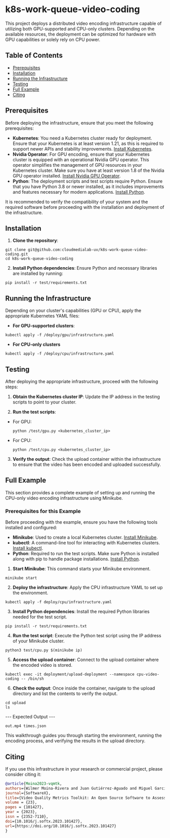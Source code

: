 # k8s-work-queue-video-coding

This project deploys a distributed video encoding infrastructure capable of utilizing both GPU-supported and CPU-only clusters. Depending on the available resources, the deployment can be optimized for hardware with GPU capabilities or solely rely on CPU power.

## Table of Contents

- [Prerequisites](#prerequisites)
- [Installation](#installation)
- [Running the Infrastructure](#running-the-infrastructure)
- [Testing](#testing)
- [Full Example](#full-example)
- [Citing](#citing)

## Prerequisites

Before deploying the infrastructure, ensure that you meet the following prerequisites:

- **Kubernetes**: You need a Kubernetes cluster ready for deployment. Ensure that your Kubernetes is at least version 1.21, as this is required to support newer APIs and stability improvements. [Install Kubernetes](https://kubernetes.io/docs/setup/).
- **Nvidia Operator**: For GPU encoding, ensure that your Kubernetes cluster is equipped with an operational Nvidia GPU operator. This operator simplifies the management of GPU resources in your Kubernetes cluster. Make sure you have at least version 1.8 of the Nvidia GPU operator installed. [Install Nvidia GPU Operator](https://docs.nvidia.com/datacenter/cloud-native/gpu-operator/getting-started.html).
- **Python**: The deployment scripts and test scripts require Python. Ensure that you have Python 3.8 or newer installed, as it includes improvements and features necessary for modern applications. [Install Python](https://www.python.org/downloads/).

It is recommended to verify the compatibility of your system and the required software before proceeding with the installation and deployment of the infrastructure.


## Installation

1. **Clone the repository**:

```
git clone git@github.com:cloudmedialab-uv/k8s-work-queue-video-coding.git
cd k8s-work-queue-video-coding
```

2. **Install Python dependencies**:
Ensure Python and necessary libraries are installed by running:

```
pip install -r test/requirements.txt
```

## Running the Infrastructure

Depending on your cluster's capabilities (GPU or CPU), apply the appropriate Kubernetes YAML files:

- **For GPU-supported clusters**:

```
kubectl apply -f /deploy/gpu/infrastructure.yaml
```

- **For CPU-only clusters**

```
kubectl apply -f /deploy/cpu/infrastructure.yaml
```

## Testing

After deploying the appropriate infrastructure, proceed with the following steps:

1. **Obtain the Kubernetes cluster IP**:
 Update the IP address in the testing scripts to point to your cluster.
 
2. **Run the test scripts**:
 - For GPU:
   ```
   python /test/gpu.py <kubernetes_cluster_ip>
   ```
 - For CPU:
   ```
   python /test/cpu.py <kubernetes_cluster_ip>
   ```

3. **Verify the output**:
 Check the upload container within the infrastructure to ensure that the video has been encoded and uploaded successfully.


## Full Example

This section provides a complete example of setting up and running the CPU-only video encoding infrastructure using Minikube.

### Prerequisites for this Example

Before proceeding with the example, ensure you have the following tools installed and configured:

- **Minikube**: Used to create a local Kubernetes cluster. [Install Minikube](https://minikube.sigs.k8s.io/docs/start/).
- **kubectl**: A command-line tool for interacting with Kubernetes clusters. [Install kubectl](https://kubernetes.io/docs/tasks/tools/).
- **Python**: Required to run the test scripts. Make sure Python is installed along with pip to handle package installations. [Install Python](https://www.python.org/downloads/).

1. **Start Minikube**:
This command starts your Minikube environment.
```
minikube start
```
2. **Deploy the infrastructure**:
Apply the CPU infrastructure YAML to set up the environment.
```
kubectl apply -f deploy/cpu/infrastructure.yaml
```
3. **Install Python dependencies**:
Install the required Python libraries needed for the test script.
```
pip install -r test/requirements.txt
```
4. **Run the test script**:
Execute the Python test script using the IP address of your Minikube cluster.
```
python3 test/cpu.py $(minikube ip)
```
5. **Access the upload container**:
Connect to the upload container where the encoded video is stored.
```
kubectl exec -it deployment/upload-deployment --namespace cpu-video-coding -- /bin/sh
```
6. **Check the output**:
Once inside the container, navigate to the upload directory and list the contents to verify the output.

```
cd upload
ls
```
--- Expected Output ---
```
out.mp4 times.json
```

This walkthrough guides you through starting the environment, running the encoding process, and verifying the results in the upload directory.



## Citing

If you use this infrastructure in your research or commercial project, please consider citing it:

```bib
@article{Moina2023-vqmtk,
authors={Wilmer Moina-Rivera and Juan Gutiérrez-Aguado and Miguel Garcia-Pineda},
journal={SoftwareX},
title={Video Quality Metrics Toolkit: An Open Source Software to Assess Video Quality},
volume = {23},
pages = {101427},
year = {2023},
issn = {2352-7110},
doi={10.1016/j.softx.2023.101427},
url={https://doi.org/10.1016/j.softx.2023.101427}
}
```